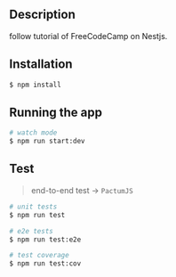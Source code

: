 ## Description

follow tutorial of FreeCodeCamp on Nestjs.

## Installation

```bash
$ npm install
```

## Running the app

```bash
# watch mode
$ npm run start:dev
```

## Test

> end-to-end test -> `PactumJS`

```bash
# unit tests
$ npm run test

# e2e tests
$ npm run test:e2e

# test coverage
$ npm run test:cov
```
